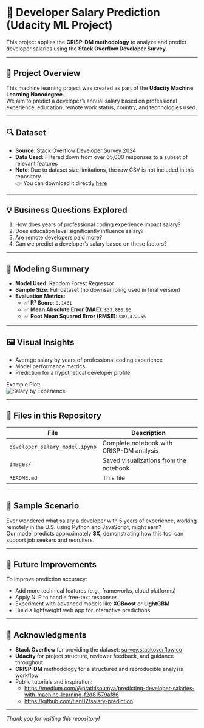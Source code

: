 # 💼 Developer Salary Prediction (Udacity ML Project)

This project applies the **CRISP-DM methodology** to analyze and predict developer salaries using the **Stack Overflow Developer Survey**.

---

## 📌 Project Overview

This machine learning project was created as part of the **Udacity Machine Learning Nanodegree**.  
We aim to predict a developer’s annual salary based on professional experience, education, remote work status, country, and technologies used.

---

## 🔍 Dataset

- **Source**: [Stack Overflow Developer Survey 2024](https://survey.stackoverflow.co/)
- **Data Used**: Filtered down from over 65,000 responses to a subset of relevant features
- **Note**: Due to dataset size limitations, the raw CSV is not included in this repository.  
  👉 You can download it directly [here](https://survey.stackoverflow.co/datasets/stack-overflow-developer-survey-2024.zip)

---

## 💡 Business Questions Explored

1. How does years of professional coding experience impact salary?
2. Does education level significantly influence salary?
3. Are remote developers paid more?
4. Can we predict a developer’s salary based on these factors?

---

## 🧪 Modeling Summary

- **Model Used**: Random Forest Regressor  
- **Sample Size**: Full dataset (no downsampling used in final version)  
- **Evaluation Metrics**:
  - ✅ **R² Score**: `0.1461`
  - ✅ **Mean Absolute Error (MAE)**: `$33,886.95`
  - ✅ **Root Mean Squared Error (RMSE)**: `$89,472.55`

---

## 🖼️ Visual Insights

- Average salary by years of professional coding experience
- Model performance metrics
- Prediction for a hypothetical developer profile

Example Plot:  
![Salary by Experience](images/salary_by_education.png)

---

## 🧾 Files in this Repository

| File | Description |
|------|-------------|
| `developer_salary_model.ipynb` | Complete notebook with CRISP-DM analysis |
| `images/` | Saved visualizations from the notebook |
| `README.md` | This file |

---

## 💬 Sample Scenario

Ever wondered what salary a developer with 5 years of experience, working remotely in the U.S. using Python and JavaScript, might earn?  
Our model predicts approximately **$X**, demonstrating how this tool can support job seekers and recruiters.

---

## 🚀 Future Improvements

To improve prediction accuracy:
- Add more technical features (e.g., frameworks, cloud platforms)
- Apply NLP to handle free-text responses
- Experiment with advanced models like **XGBoost** or **LightGBM**
- Build a lightweight web app for interactive predictions

---

## 🙏 Acknowledgments

- **Stack Overflow** for providing the dataset: [survey.stackoverflow.co](https://survey.stackoverflow.co/)
- **Udacity** for project structure, reviewer feedback, and guidance throughout
- **CRISP-DM** methodology for a structured and reproducible analysis workflow
- Public tutorials and inspiration:
  - https://medium.com/@pratitisoumya/predicting-developer-salaries-with-machine-learning-f2d81579af86  
  - https://github.com/tien02/salary-prediction

---

_Thank you for visiting this repository!_
